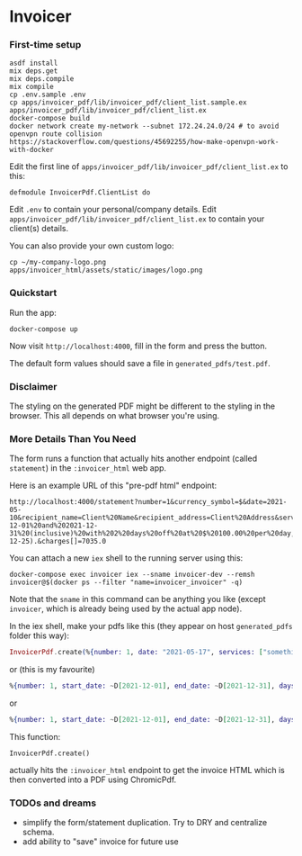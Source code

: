 # Invoicer

### First-time setup

```shell
asdf install
mix deps.get
mix deps.compile
mix compile
cp .env.sample .env
cp apps/invoicer_pdf/lib/invoicer_pdf/client_list.sample.ex apps/invoicer_pdf/lib/invoicer_pdf/client_list.ex
docker-compose build
docker network create my-network --subnet 172.24.24.0/24 # to avoid openvpn route collision https://stackoverflow.com/questions/45692255/how-make-openvpn-work-with-docker
```

Edit the first line of `apps/invoicer_pdf/lib/invoicer_pdf/client_list.ex` to this:

```
defmodule InvoicerPdf.ClientList do
```

Edit `.env` to contain your personal/company details.
Edit `apps/invoicer_pdf/lib/invoicer_pdf/client_list.ex` to contain your client(s) details.

You can also provide your own custom logo:

```shell
cp ~/my-company-logo.png apps/invoicer_html/assets/static/images/logo.png
```

### Quickstart

Run the app:

```shell
docker-compose up
```

Now visit `http://localhost:4000`, fill in the form and press the button.

The default form values should save a file in `generated_pdfs/test.pdf`.

### Disclaimer

The styling on the generated PDF might be different to the styling in the browser.
This all depends on what browser you're using.

### More Details Than You Need

The form runs a function that actually hits another endpoint (called `statement`) in the `:invoicer_html` web app.

Here is an example URL of this "pre-pdf html" endpoint:

```
http://localhost:4000/statement?number=1&currency_symbol=$&date=2021-05-10&recipient_name=Client%20Name&recipient_address=Client%20Address&services[]=21%20days%20worked%20between%202021-12-01%20and%202021-12-31%20(inclusive)%20with%202%20days%20off%20at%20$%20100.00%20per%20day,%20excluding%20weekends%20and%20public%20holidays%20(2021-12-25).&charges[]=7035.0
```

You can attach a new `iex` shell to the running server using this:

```shell
docker-compose exec invoicer iex --sname invoicer-dev --remsh invoicer@$(docker ps --filter "name=invoicer_invoicer" -q)
```

Note that the `sname` in this command can be anything you like (except `invoicer`, which is already being used by the actual app node).

In the iex shell, make your pdfs like this (they appear on host `generated_pdfs` folder this way):

```elixir
InvoicerPdf.create(%{number: 1, date: "2021-05-17", services: ["something", "job"], charges: [45.23, 76.77]})
```

or (this is my favourite)

```elixir
%{number: 1, start_date: ~D[2021-12-01], end_date: ~D[2021-12-31], days_rate: 100.00} |> InvoicerPdf.create()
```

or

```elixir
%{number: 1, start_date: ~D[2021-12-01], end_date: ~D[2021-12-31], days_off_count: 2, days_rate: 100.00, currency_symbol: "$"} |> InvoicerPdf.create()
```

This function:

```
InvoicerPdf.create()
```

actually hits the `:invoicer_html` endpoint to get the invoice HTML which is then converted into a PDF using ChromicPdf.


### TODOs and dreams
- simplify the form/statement duplication. Try to DRY and centralize schema.
- add ability to "save" invoice for future use
